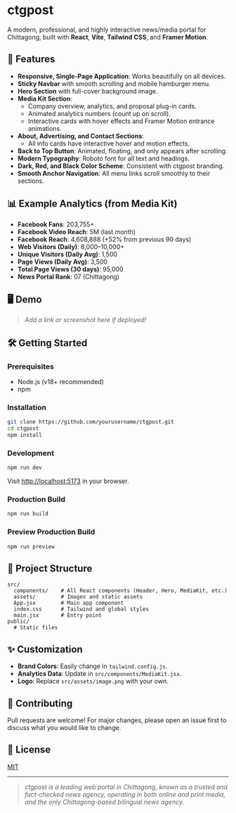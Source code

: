 # ctgpost

A modern, professional, and highly interactive news/media portal for Chittagong, built with **React**, **Vite**, **Tailwind CSS**, and **Framer Motion**.

## 🚀 Features

- **Responsive, Single-Page Application**: Works beautifully on all devices.
- **Sticky Navbar** with smooth scrolling and mobile hamburger menu.
- **Hero Section** with full-cover background image.
- **Media Kit Section**:
  - Company overview, analytics, and proposal plug-in cards.
  - Animated analytics numbers (count up on scroll).
  - Interactive cards with hover effects and Framer Motion entrance animations.
- **About, Advertising, and Contact Sections**:
  - All info cards have interactive hover and motion effects.
- **Back to Top Button**: Animated, floating, and only appears after scrolling.
- **Modern Typography**: Roboto font for all text and headings.
- **Dark, Red, and Black Color Scheme**: Consistent with ctgpost branding.
- **Smooth Anchor Navigation**: All menu links scroll smoothly to their sections.

## 📊 Example Analytics (from Media Kit)

- **Facebook Fans**: 203,755+
- **Facebook Video Reach**: 5M (last month)
- **Facebook Reach**: 4,608,888 (+52% from previous 90 days)
- **Web Visitors (Daily)**: 8,000–10,000+
- **Unique Visitors (Daily Avg)**: 1,500
- **Page Views (Daily Avg)**: 3,500
- **Total Page Views (30 days)**: 95,000
- **News Portal Rank**: 07 (Chittagong)

## 🖥️ Demo

> _Add a link or screenshot here if deployed!_

## 🛠️ Getting Started

### Prerequisites

- Node.js (v18+ recommended)
- npm

### Installation

```bash
git clone https://github.com/yourusername/ctgpost.git
cd ctgpost
npm install
```

### Development

```bash
npm run dev
```

Visit [http://localhost:5173](http://localhost:5173) in your browser.

### Production Build

```bash
npm run build
```

### Preview Production Build

```bash
npm run preview
```

## 🧩 Project Structure

```
src/
  components/    # All React components (Header, Hero, MediaKit, etc.)
  assets/        # Images and static assets
  App.jsx        # Main app component
  index.css      # Tailwind and global styles
  main.jsx       # Entry point
public/
  # Static files
```

## ✨ Customization

- **Brand Colors**: Easily change in `tailwind.config.js`.
- **Analytics Data**: Update in `src/components/MediaKit.jsx`.
- **Logo**: Replace `src/assets/image.png` with your own.

## 🤝 Contributing

Pull requests are welcome! For major changes, please open an issue first to discuss what you would like to change.

## 📄 License

[MIT](LICENSE)

---

> _ctgpost is a leading web portal in Chittagong, known as a trusted and fact-checked news agency, operating in both online and print media, and the only Chittagong-based bilingual news agency._
